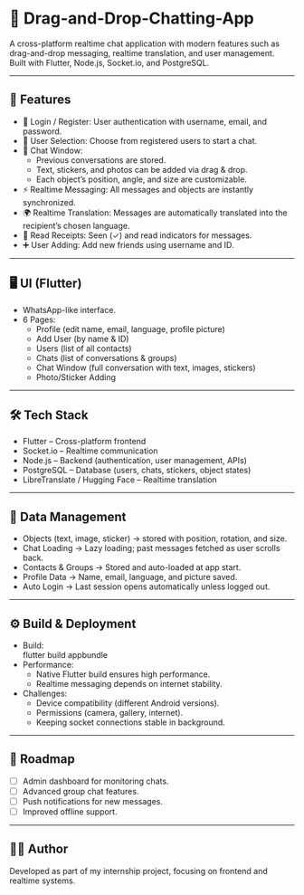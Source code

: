 # 💬 Drag-and-Drop-Chatting-App

A cross-platform realtime chat application with modern features such as drag-and-drop messaging, realtime translation, and user management.  
Built with Flutter, Node.js, Socket.io, and PostgreSQL.

---

## 🚀 Features
- 🔑 Login / Register: User authentication with username, email, and password.  
- 👥 User Selection: Choose from registered users to start a chat.  
- 💬 Chat Window:  
  - Previous conversations are stored.  
  - Text, stickers, and photos can be added via drag & drop.  
  - Each object’s position, angle, and size are customizable.  
- ⚡ Realtime Messaging: All messages and objects are instantly synchronized.  
- 🌍 Realtime Translation: Messages are automatically translated into the recipient’s chosen language.  
- 👀 Read Receipts: Seen (✓) and read indicators for messages.  
- ➕ User Adding: Add new friends using username and ID.  

---

## 🖥️ UI (Flutter)
- WhatsApp-like interface.  
- 6 Pages:  
  - Profile (edit name, email, language, profile picture)  
  - Add User (by name & ID)  
  - Users (list of all contacts)  
  - Chats (list of conversations & groups)  
  - Chat Window (full conversation with text, images, stickers)  
  - Photo/Sticker Adding  

---

## 🛠️ Tech Stack
- Flutter – Cross-platform frontend  
- Socket.io – Realtime communication  
- Node.js – Backend (authentication, user management, APIs)  
- PostgreSQL – Database (users, chats, stickers, object states)  
- LibreTranslate / Hugging Face – Realtime translation  

---

## 💾 Data Management
- Objects (text, image, sticker) → stored with position, rotation, and size.  
- Chat Loading → Lazy loading; past messages fetched as user scrolls back.  
- Contacts & Groups → Stored and auto-loaded at app start.  
- Profile Data → Name, email, language, and picture saved.  
- Auto Login → Last session opens automatically unless logged out.  

---

## ⚙️ Build & Deployment
- Build:  
  flutter build appbundle
- Performance:  
  - Native Flutter build ensures high performance.  
  - Realtime messaging depends on internet stability.  
- Challenges:  
  - Device compatibility (different Android versions).  
  - Permissions (camera, gallery, internet).  
  - Keeping socket connections stable in background.  

---

## 📌 Roadmap
- [ ] Admin dashboard for monitoring chats.  
- [ ] Advanced group chat features.  
- [ ] Push notifications for new messages.  
- [ ] Improved offline support.  

---

## 👨‍💻 Author
Developed as part of my internship project, focusing on frontend and realtime systems.
